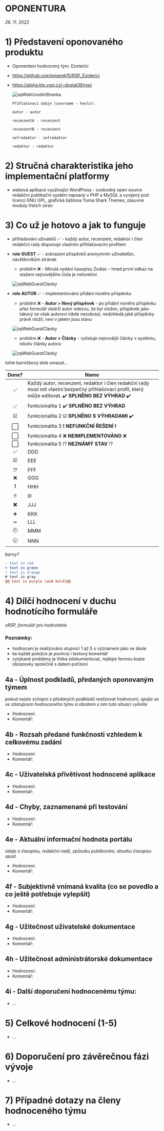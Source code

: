 # __OPONENTURA__

_26. 11. 2022_

# 1) Představení oponovaného produktu

  * Oponentem hodnocený tým: Ezoterici
  * https://github.com/pmarek15/RSP_Ezoterici
  * https://alpha.kts.vspj.cz/~dostal39/rsp/

     ![opWebUvodniStranka](../imgs/op_web01_guest_index.png)

        Přihlašovací údaje (username - heslo):

        autor - autor

        recenzentA - recenzent

        recenzentB - recenzent

        sefredaktor - sefredaktor

        redaktor - redaktor

# 2) Stručná charakteristika jeho implementační platformy

  * webová aplikace využívající WordPress - svobodný open source redakční publikační systém napsaný v PHP a MySQL a vyvíjený pod licencí GNU GPL, grafická šablona Yuma Shark Themes, zásuvné moduly třetích stran

# 3) Co už je hotovo a jak to funguje

  * přihlašování uživatelů :white_check_mark: - každý autor, recenzent, redaktor i člen redakční rady disponuje vlastním přihlašovacím profilem

  * __role GUEST__ :white_check_mark: - zobrazení příspěvků anonymním uživatelům, návštěvníkům stránek

      - problém :x: - Minulá vydání časopisu Zodiac - hned první odkaz na stažení nejnovějšího čísla je nefunkční

     ![opWebGuestClanky](../imgs/op_web02_guest_clanky.png)

  * __role AUTOR__ :white_check_mark: - implementováno přidání nového příspěvku

      - problém :x: - __Autor > Nový příspěvek__ - po přidání nového příspěvku přes formulář obdrží autor odezvu, že byl vložen, příspěvek jako takový se však autorovi nikde nezobrazí, nedohledá jaké příspěvky právě vložil, neví v jakém jsou stavu

     ![opWebGuestClanky](../imgs/op_web03_autor_novy_clanek.png)

      - problém :x: - __Autor > Články__ - vylistuje nejnovější články v systému, nikoliv články autora

     ![opWebGuestClanky](../imgs/op_web03_autor_clanky.png)



tohle barvičkový dole smazat...

Done? | Name
:---:| ---
:white_check_mark: | Každý autor, recenzent, redaktor i člen redakční rady musí mít vlastní bezpečný přihlašovací profil, který může editovat. :heavy_check_mark: **SPLNĚNO BEZ VÝHRAD** :heavy_check_mark:
:white_check_mark: | funkcionalita 1 :heavy_check_mark: **SPLNĚNO BEZ VÝHRAD** 
:ballot_box_with_check: | funkcionalita 2 :ballot_box_with_check: **SPLNĚNO S VÝHRADAMI** :heavy_check_mark:
:white_large_square:| funkcionalita 3 :heavy_exclamation_mark: **NEFUNKČNÍ ŘEŠENÍ** :heavy_exclamation_mark: 
:white_large_square:| funkcionalita 4 :x: **NEIMPLEMENTOVÁNO** :x:
:white_large_square:| funkcionalita 5 :interrobang: **NEZNÁMÝ STAV** :interrobang:
:white_check_mark:| DDD
:ballot_box_with_check: | EEE
:interrobang: | FFF
:x: | GGG
:heavy_exclamation_mark: | HHH
:bangbang: | III
:heavy_multiplication_x: | JJJ
:heavy_plus_sign: | KKK
:heavy_minus_sign: | LLL
:clock9: | MMM
:clock930: | NNN


_barvy?_

```diff
- text in red
+ text in green
! text in orange
# text in gray
@@ text in purple (and bold)@@
```

# 4) Dílčí hodnocení v duchu hodnotícího formuláře

_xRSP, formulář pro hodnotitele_

### Poznámky:

  * hodnocení je realizováno stupnicí 1 až 5 s významem jako ve škole
  * ke každé položce je povinný i textový komentář
  * vytýkané problémy je třeba zdokumentovat, nejlépe formou kopie obrazovky společně s datem pořízení


## 4a - Úplnost podkladů, předaných oponovaným týmem
_pokud nejste schopni z předaných podkladů realizovat hodnocení, spojte se se zástupcem hodnoceného týmu a obratem s ním tuto situaci vyřešte_

  * Hodnocení:
  * Komentář:


## 4b - Rozsah předané funkčnosti vzhledem k celkovému zadání

  * Hodnocení:
  * Komentář:


## 4c - Uživatelská přívětivost hodnocené aplikace

  * Hodnocení:
  * Komentář:


## 4d - Chyby, zaznamenané při testování

  * Hodnocení:
  * Komentář:


## 4e - Aktuální informační hodnota portálu

_údaje o časopisu, redakční radě, způsobu publikování, obsahu časopisu apod._

  * Hodnocení:
  * Komentář:


## 4f - Subjektivně vnímaná kvalita (co se povedlo a co ještě potřebuje vylepšit)
  * Hodnocení:
  * Komentář:


## 4g - Užitečnost uživatelské dokumentace
  * Hodnocení:
  * Komentář:


## 4h - Užitečnost administrátorské dokumentace
  * Hodnocení:
  * Komentář:


## 4i - Další doporučení hodnocenému týmu:
  * ...

# 5) Celkové hodnocení (1-5)
  * ...

# 6) Doporučení pro závěrečnou fázi vývoje
  * ...

# 7) Případné dotazy na členy hodnoceného týmu
  * ...